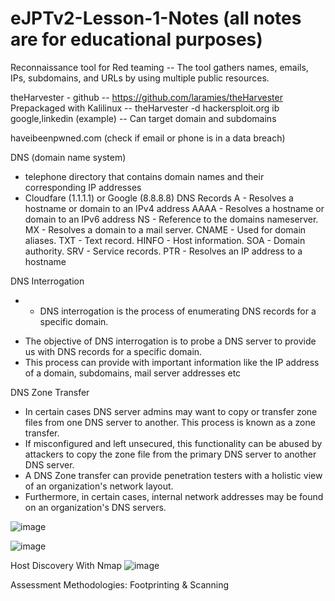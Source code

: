 # eJPTv2-Lesson-1-Notes (all notes are for educational purposes)

Reconnaissance tool for Red teaming -- The tool gathers names, emails, IPs, subdomains, and URLs by using
multiple public resources.

theHarvester - github -- https://github.com/laramies/theHarvester
  Prepackaged with Kalilinux -- theHarvester -d hackersploit.org ib google,linkedin (example)
-- Can target domain and subdomains

haveibeenpwned.com (check if email or phone is in a data breach)

DNS (domain name system)
 - telephone directory that contains domain names and their corresponding IP addresses
 - Cloudfare (1.1.1.1) or Google (8.8.8.8)
DNS Records
 A - Resolves a hostname or domain to an IPv4 address
 AAAA - Resolves a hostname or domain to an IPv6 address
 NS - Reference to the domains nameserver.
 MX - Resolves a domain to a mail server.
 CNAME - Used for domain aliases.
 TXT - Text record.
 HINFO - Host information.
 SOA - Domain authority.
 SRV - Service records.
 PTR - Resolves an IP address to a hostname
 
 DNS Interrogation
 - + DNS interrogation is the process of enumerating DNS records for 
a specific domain.
+ The objective of DNS interrogation is to probe a DNS server to 
provide us with DNS records for a specific domain.
+ This process can provide with important information like the IP 
address of a domain, subdomains, mail server addresses etc

DNS Zone Transfer
+ In certain cases DNS server admins may want to copy or transfer 
zone files from one DNS server to another. This process is known 
as a zone transfer.
+ If misconfigured and left unsecured, this functionality can be 
abused by attackers to copy the zone file from the primary DNS 
server to another DNS server.
+ A DNS Zone transfer can provide penetration testers with a 
holistic view of an organization's network layout.
+ Furthermore, in certain cases, internal network addresses may be 
found on an organization's DNS servers.

![image](https://user-images.githubusercontent.com/90716060/227407156-36e7bbda-7f2f-4b3f-8eb7-a8bb699dcca4.png)

![image](https://user-images.githubusercontent.com/90716060/227407223-04891c62-031f-42ea-8666-105dbf322d2a.png)

Host Discovery With Nmap
![image](https://user-images.githubusercontent.com/90716060/227408103-2ee62a0e-4bd4-444c-9262-bbde0a4e5cc2.png)

Assessment Methodologies: Footprinting & Scanning




